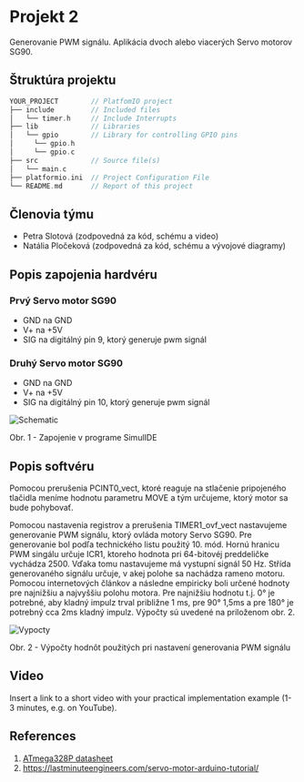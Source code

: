 # Projekt 2

Generovanie PWM signálu. Aplikácia dvoch alebo viacerých Servo motorov SG90.

## Štruktúra projektu

   ```c
   YOUR_PROJECT        // PlatfomIO project
   ├── include         // Included files
   │   └── timer.h     // Include Interrupts
   ├── lib             // Libraries
   │   └── gpio        // Library for controlling GPIO pins
   │     └── gpio.h
   │     └── gpio.c                   
   ├── src             // Source file(s)
   │   └── main.c
   ├── platformio.ini  // Project Configuration File
   └── README.md       // Report of this project
   ```

## Členovia týmu

* Petra Slotová (zodpovedná za kód, schému a video)
* Natália Pločeková (zodpovedná za kód, schému a vývojové diagramy)

## Popis zapojenia hardvéru
### Prvý Servo motor SG90
* GND na GND
* V+ na +5V
* SIG na digitálný pin 9, ktorý generuje pwm signál

### Druhý Servo motor SG90
* GND na GND
* V+ na +5V
* SIG na digitálný pin 10, ktorý generuje pwm signál

![Schematic](images/schematic1.png)

Obr. 1 - Zapojenie v programe SimulIDE

## Popis softvéru

Pomocou prerušenia PCINT0_vect, ktoré reaguje na stlačenie pripojeného tlačidla meníme hodnotu parametru MOVE a tým určujeme, ktorý motor sa bude pohybovať.

Pomocou nastavenia registrov a prerušenia TIMER1_ovf_vect nastavujeme generovanie PWM signálu, ktorý ovláda motory Servo SG90. Pre generovanie bol podľa technického listu použitý 10. mód. Hornú hranicu PWM singálu určuje ICR1, ktoreho hodnota pri 64-bitovéj preddeličke vychádza 2500. Vďaka tomu nastavujeme má vystupní signál 50 Hz. Střída generovaného signálu určuje, v akej polohe sa nachádza rameno motoru. Pomocou internetových článkov a následne empiricky boli určené hodnoty pre najnižšiu a najvyššiu polohu motora. Pre najnižšiu hodnotu t.j. 0° je potrebné, aby kladný impulz trval približne 1 ms, pre 90° 1,5ms a pre 180° je potrebný cca 2ms kladný impulz. Výpočty sú uvedené na priloženom obr. 2.

![Vypocty](images/vypocty.jpeg)

Obr. 2 - Výpočty hodnôt použitých pri nastavení generovania PWM signálu
## Video

Insert a link to a short video with your practical implementation example (1-3 minutes, e.g. on YouTube).

## References

1. [ATmega328P datasheet](https://ww1.microchip.com/downloads/aemDocuments/documents/MCU08/ProductDocuments/DataSheets/ATmega48A-PA-88A-PA-168A-PA-328-P-DS-DS40002061B.pdf)
2. https://lastminuteengineers.com/servo-motor-arduino-tutorial/
